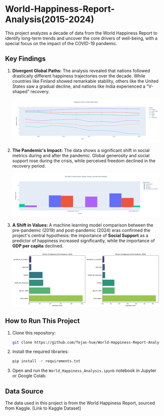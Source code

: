 # World-Happiness-Report-Analysis(2015-2024)

This project analyzes a decade of data from the World Happiness Report to identify long-term trends and uncover the core drivers of well-being, with a special focus on the impact of the COVID-19 pandemic.

## Key Findings

1.  **Divergent Global Paths:** The analysis revealed that nations followed drastically different happiness trajectories over the decade. While countries like Finland showed remarkable stability, others like the United States saw a gradual decline, and nations like India experienced a "V-shaped" recovery.

    ![Trend Analysis](images/trend_analysis_plot.png)

2.  **The Pandemic's Impact:** The data shows a significant shift in social metrics during and after the pandemic. Global generosity and social support rose during the crisis, while perceived freedom declined in the recovery period.

    ![Impact Analysis](images/impact_analysis_plot.png)

3.  **A Shift in Values:** A machine learning model comparison between the pre-pandemic (2019) and post-pandemic (2024) eras confirmed the project's central hypothesis: the importance of **Social Support** as a predictor of happiness increased significantly, while the importance of **GDP per capita** declined.

    ![Model Comparison](images/model_comparison_plot.png)

## How to Run This Project

1.  Clone this repository:
    ```bash
    git clone https://github.com/Tejas-hue/World-Happiness-Report-Analysis.git
    ```
2.  Install the required libraries:
    ```bash
    pip install -r requirements.txt
    ```
3.  Open and run the `World_Happiness_Analysis.ipynb` notebook in Jupyter or Google Colab.

## Data Source

The data used in this project is from the World Happiness Report, sourced from Kaggle. [Link to Kaggle Dataset]
